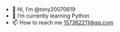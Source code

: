 - 👋 Hi, I’m @tony20070619
- 🌱 I’m currently learning Python
- 📫 How to reach me 157362211@qq.com

<!---
tony20070619/tony20070619 is a ✨ special ✨ repository because its `README.md` (this file) appears on your GitHub profile.
You can click the Preview link to take a look at your changes.
--->
